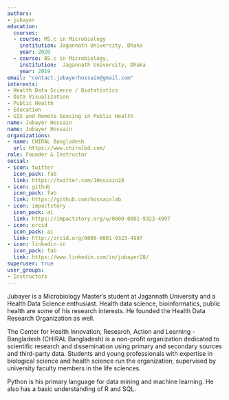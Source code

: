 ```yaml
---
authors:
- jubayer
education:
  courses:
  - course: MS.c in Microbiology
    institution: Jagannath University, Dhaka
    year: 2020
  - course: BS.c in Microbiology, 
    institution:  Jagannath University, Dhaka
    year: 2019
email: "contact.jubayerhossain@gmail.com"
interests:
- Health Data Science / Biotatistics
- Data Visualization
- Public Health
- Education
- GIS and Remote Sensing in Public Health
name: Jubayer Hossain
name: Jubayer Hossain
organizations:
- name: CHIRAL Bangladesh
  url: https://www.chiralbd.com/
role: Founder & Instructor
social:
- icon: twitter
  icon_pack: fab
  link: https://twitter.com/JHossain28
- icon: github
  icon_pack: fab
  link: https://github.com/hossainlab 
- icon: impactstory
  icon_pack: ai
  link: https://impactstory.org/u/0000-0001-9323-4997
- icon: orcid
  icon_pack: ai
  link: http://orcid.org/0000-0001-9323-4997
- icon: linkedin-in
  icon_pack: fab
  link: https://www.linkedin.com/in/jubayer28/
superuser: true
user_groups:
- Instructors
---
```



Jubayer is a Microbiology Master’s student at Jagannath University and a Health Data Science enthusiast. Health data science, bioinformatics, public health are some of his research interests. He founded the Health Data Research Organization as well.

The Center for Health Innovation, Research, Action and Learning - Bangladesh (CHIRAL Bangladesh) is a non-profit organization dedicated to scientific research and dissemination using primary and secondary sources and third-party data. Students and young professionals with expertise in biological science and health science run the organization, supervised by university faculty members in the life sciences.

Python is his primary language for data mining and machine learning. He also has a basic understanding of R and SQL.
